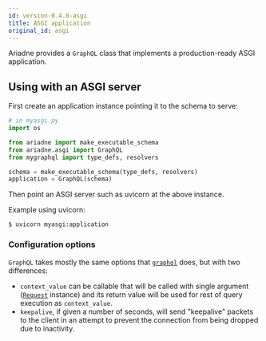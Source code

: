 ```yaml
---
id: version-0.4.0-asgi
title: ASGI application
original_id: asgi
---
```


Ariadne provides a `GraphQL` class that implements a production-ready ASGI application.


## Using with an ASGI server

First create an application instance pointing it to the schema to serve:

```python
# in myasgi.py
import os

from ariadne import make_executable_schema
from ariadne.asgi import GraphQL
from mygraphql import type_defs, resolvers

schema = make_executable_schema(type_defs, resolvers)
application = GraphQL(schema)
```

Then point an ASGI server such as uvicorn at the above instance.

Example using uvicorn:

```console
$ uvicorn myasgi:application
```


### Configuration options

`GraphQL` takes mostly the same options that [`graphql`](api-reference.md#configuration-options) does, but with two differences:

- `context_value` can be callable that will be called with single argument ([`Request`](https://www.starlette.io/requests/#request) instance) and its return value will be used for rest of query execution as `context_value`.
- `keepalive`, if given a number of seconds, will send "keepalive" packets to the client in an attempt to prevent the connection from being dropped due to inactivity.
